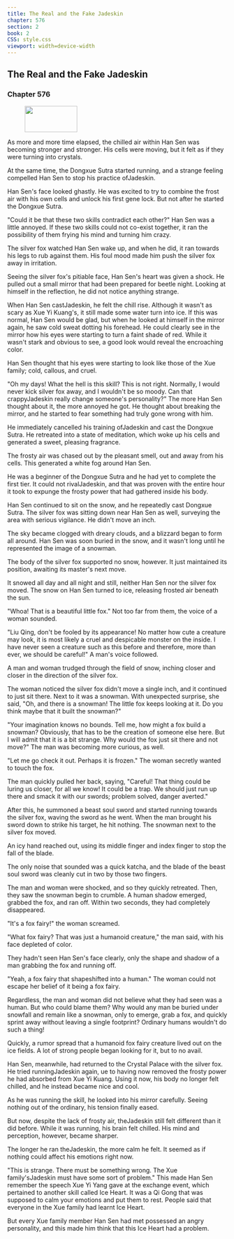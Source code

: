 ```yaml
---
title: The Real and the Fake Jadeskin
chapter: 576
section: 2
book: 2
CSS: style.css
viewport: width=device-width
---
```


## The Real and the Fake Jadeskin

### Chapter 576

<figure>
	<img src="../Images/gem.gif" alt="" id="gem" width="120" height="60" />
</figure>

As more and more time elapsed, the chilled air within Han Sen was becoming stronger and stronger. His cells were moving, but it felt as if they were turning into crystals.

At the same time, the Dongxue Sutra started running, and a strange feeling compelled Han Sen to stop his practice ofJadeskin.

Han Sen's face looked ghastly. He was excited to try to combine the frost air with his own cells and unlock his first gene lock. But not after he started the Dongxue Sutra.

"Could it be that these two skills contradict each other?" Han Sen was a little annoyed. If these two skills could not co-exist together, it ran the possibility of them frying his mind and turning him crazy.

The silver fox watched Han Sen wake up, and when he did, it ran towards his legs to rub against them. His foul mood made him push the silver fox away in irritation.

Seeing the silver fox's pitiable face, Han Sen's heart was given a shock. He pulled out a small mirror that had been prepared for beetle night. Looking at himself in the reflection, he did not notice anything strange.

When Han Sen castJadeskin, he felt the chill rise. Although it wasn't as scary as Xue Yi Kuang's, it still made some water turn into ice. If this was normal, Han Sen would be glad, but when he looked at himself in the mirror again, he saw cold sweat dotting his forehead. He could clearly see in the mirror how his eyes were starting to turn a faint shade of red. While it wasn't stark and obvious to see, a good look would reveal the encroaching color.

Han Sen thought that his eyes were starting to look like those of the Xue family; cold, callous, and cruel.

"Oh my days! What the hell is this skill? This is not right. Normally, I would never kick silver fox away, and I wouldn't be so moody. Can that crappyJadeskin really change someone's personality?" The more Han Sen thought about it, the more annoyed he got. He thought about breaking the mirror, and he started to fear something had truly gone wrong with him.

He immediately cancelled his training ofJadeskin and cast the Dongxue Sutra. He retreated into a state of meditation, which woke up his cells and generated a sweet, pleasing fragrance.

The frosty air was chased out by the pleasant smell, out and away from his cells. This generated a white fog around Han Sen.

He was a beginner of the Dongxue Sutra and he had yet to complete the first tier. It could not rivalJadeskin, and that was proven with the entire hour it took to expunge the frosty power that had gathered inside his body.

Han Sen continued to sit on the snow, and he repeatedly cast Dongxue Sutra. The silver fox was sitting down near Han Sen as well, surveying the area with serious vigilance. He didn't move an inch.

The sky became clogged with dreary clouds, and a blizzard began to form all around. Han Sen was soon buried in the snow, and it wasn't long until he represented the image of a snowman.

The body of the silver fox supported no snow, however. It just maintained its position, awaiting its master's next move.

It snowed all day and all night and still, neither Han Sen nor the silver fox moved. The snow on Han Sen turned to ice, releasing frosted air beneath the sun.

"Whoa! That is a beautiful little fox." Not too far from them, the voice of a woman sounded.

"Liu Qing, don't be fooled by its appearance! No matter how cute a creature may look, it is most likely a cruel and despicable monster on the inside. I have never seen a creature such as this before and therefore, more than ever, we should be careful!" A man's voice followed.

A man and woman trudged through the field of snow, inching closer and closer in the direction of the silver fox.

The woman noticed the silver fox didn't move a single inch, and it continued to just sit there. Next to it was a snowman. With unexpected surprise, she said, "Oh, and there is a snowman! The little fox keeps looking at it. Do you think maybe that it built the snowman?"

"Your imagination knows no bounds. Tell me, how might a fox build a snowman? Obviously, that has to be the creation of someone else here. But I will admit that it is a bit strange. Why would the fox just sit there and not move?" The man was becoming more curious, as well.

"Let me go check it out. Perhaps it is frozen." The woman secretly wanted to touch the fox.

The man quickly pulled her back, saying, "Careful! That thing could be luring us closer, for all we know! It could be a trap. We should just run up there and smack it with our swords; problem solved, danger averted."

After this, he summoned a beast soul sword and started running towards the silver fox, waving the sword as he went. When the man brought his sword down to strike his target, he hit nothing. The snowman next to the silver fox moved.

An icy hand reached out, using its middle finger and index finger to stop the fall of the blade.

The only noise that sounded was a quick katcha, and the blade of the beast soul sword was cleanly cut in two by those two fingers.

The man and woman were shocked, and so they quickly retreated. Then, they saw the snowman begin to crumble. A human shadow emerged, grabbed the fox, and ran off. Within two seconds, they had completely disappeared.

"It's a fox fairy!" the woman screamed.

"What fox fairy? That was just a humanoid creature," the man said, with his face depleted of color.

They hadn't seen Han Sen's face clearly, only the shape and shadow of a man grabbing the fox and running off.

"Yeah, a fox fairy that shapeshifted into a human." The woman could not escape her belief of it being a fox fairy.

Regardless, the man and woman did not believe what they had seen was a human. But who could blame them? Why would any man be buried under snowfall and remain like a snowman, only to emerge, grab a fox, and quickly sprint away without leaving a single footprint? Ordinary humans wouldn't do such a thing!

Quickly, a rumor spread that a humanoid fox fairy creature lived out on the ice fields. A lot of strong people began looking for it, but to no avail.

Han Sen, meanwhile, had returned to the Crystal Palace with the silver fox. He tried runningJadeskin again, ue to having now removed the frosty power he had absorbed from Xue Yi Kuang. Using it now, his body no longer felt chilled, and he instead became nice and cool.

As he was running the skill, he looked into his mirror carefully. Seeing nothing out of the ordinary, his tension finally eased.

But now, despite the lack of frosty air, theJadeskin still felt different than it did before. While it was running, his brain felt chilled. His mind and perception, however, became sharper.

The longer he ran theJadeskin, the more calm he felt. It seemed as if nothing could affect his emotions right now.

"This is strange. There must be something wrong. The Xue family'sJadeskin must have some sort of problem." This made Han Sen remember the speech Xue Yi Yang gave at the exchange event, which pertained to another skill called Ice Heart. It was a Qi Gong that was supposed to calm your emotions and put them to rest. People said that everyone in the Xue family had learnt Ice Heart.

But every Xue family member Han Sen had met possessed an angry personality, and this made him think that this Ice Heart had a problem.